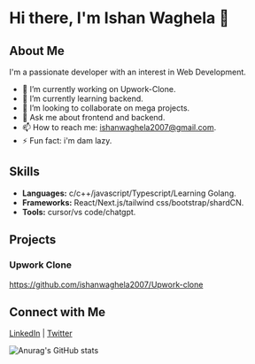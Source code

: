 # Hi there, I'm Ishan Waghela 👋

## About Me

I'm a passionate developer with an interest in Web Development.

- 🔭 I’m currently working on Upwork-Clone.
- 🌱 I’m currently learning backend.
- 👯 I’m looking to collaborate on mega projects.
- 💬 Ask me about frontend and backend.
- 📫 How to reach me: ishanwaghela2007@gmail.com.
- ⚡ Fun fact: i'm dam lazy.

## Skills

- **Languages:** c/c++/javascript/Typescript/Learning Golang.
- **Frameworks:** React/Next.js/tailwind css/bootstrap/shardCN.
- **Tools:** cursor/vs code/chatgpt.

## Projects

### Upwork Clone
https://github.com/ishanwaghela2007/Upwork-clone
## Connect with Me

[LinkedIn](https://www.linkedin.com/in/ishan-waghela-052760307?utm_source=share&utm_campaign=share_via&utm_content=profile&utm_medium=android_app) | [Twitter](https://x.com/IshanWaghe8400)

![Anurag's GitHub stats](https://github-readme-stats.vercel.app/api?username=ishanwaghela2007&show_icons=true&theme=radical)
